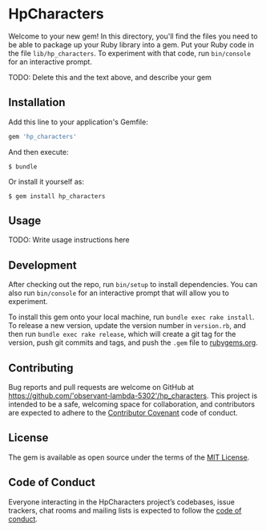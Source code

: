 # HpCharacters

Welcome to your new gem! In this directory, you'll find the files you need to be able to package up your Ruby library into a gem. Put your Ruby code in the file `lib/hp_characters`. To experiment with that code, run `bin/console` for an interactive prompt.

TODO: Delete this and the text above, and describe your gem

## Installation

Add this line to your application's Gemfile:

```ruby
gem 'hp_characters'
```

And then execute:

    $ bundle

Or install it yourself as:

    $ gem install hp_characters

## Usage

TODO: Write usage instructions here

## Development

After checking out the repo, run `bin/setup` to install dependencies. You can also run `bin/console` for an interactive prompt that will allow you to experiment.

To install this gem onto your local machine, run `bundle exec rake install`. To release a new version, update the version number in `version.rb`, and then run `bundle exec rake release`, which will create a git tag for the version, push git commits and tags, and push the `.gem` file to [rubygems.org](https://rubygems.org).

## Contributing

Bug reports and pull requests are welcome on GitHub at https://github.com/'observant-lambda-5302'/hp_characters. This project is intended to be a safe, welcoming space for collaboration, and contributors are expected to adhere to the [Contributor Covenant](http://contributor-covenant.org) code of conduct.

## License

The gem is available as open source under the terms of the [MIT License](https://opensource.org/licenses/MIT).

## Code of Conduct

Everyone interacting in the HpCharacters project’s codebases, issue trackers, chat rooms and mailing lists is expected to follow the [code of conduct](https://github.com/'observant-lambda-5302'/hp_characters/blob/master/CODE_OF_CONDUCT.md).
